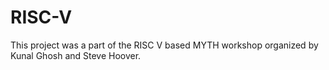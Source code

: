 # RISC-V
This project was a part of the RISC V based MYTH workshop organized by Kunal Ghosh and Steve Hoover.
